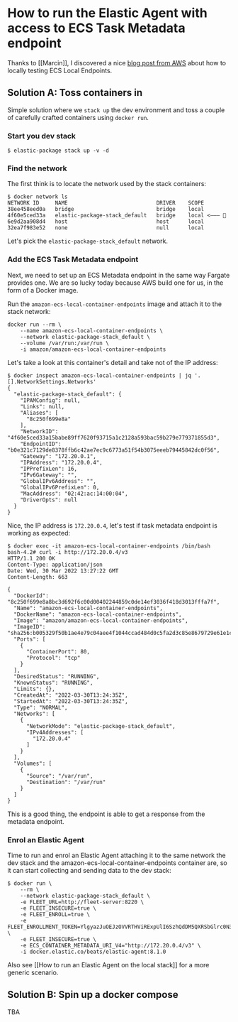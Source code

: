 # How to run the Elastic Agent with access to ECS Task Metadata endpoint

Thanks to [[Marcin]], I discovered a nice [blog post from AWS](https://aws.amazon.com/blogs/compute/a-guide-to-locally-testing-containers-with-amazon-ecs-local-endpoints-and-docker-compose/) about how to locally testing ECS Local Endpoints.

## Solution A: Toss containers in

Simple solution where we `stack up` the dev environment and toss a couple of carefully crafted containers using `docker run`.

### Start you dev stack

```shell
$ elastic-package stack up -v -d
```

### Find the network

The first think is to locate the network used by the stack containers:

```shell
$ docker network ls
NETWORK ID     NAME                            DRIVER    SCOPE
38ee458eed0a   bridge                          bridge    local
4f60e5ced33a   elastic-package-stack_default   bridge    local <——— 👀
6e9d2aa908d4   host                            host      local
32ea7f983e52   none                            null      local
```

Let's pick the `elastic-package-stack_default` network.

### Add the ECS Task Metadata endpoint

Next, we need to set up an ECS Metadata endpoint in the same way Fargate provides one. We are so lucky today because AWS build one for us, in the form of a Docker image.

Run the `amazon-ecs-local-container-endpoints` image and attach it to the stack network:

```shell
docker run --rm \
    --name amazon-ecs-local-container-endpoints \
    --network elastic-package-stack_default \
    --volume /var/run:/var/run \
    -i amazon/amazon-ecs-local-container-endpoints
```

Let's take a look at this container's detail and take not of the IP address:

```shell
$ docker inspect amazon-ecs-local-container-endpoints | jq '.[].NetworkSettings.Networks'
{
  "elastic-package-stack_default": {
    "IPAMConfig": null,
    "Links": null,
    "Aliases": [
      "8c250f699e8a"
    ],
    "NetworkID": "4f60e5ced33a15babe89ff7620f93715a1c2128a593bac59b279e779371855d3",
    "EndpointID": "b0e321c7129de8378ffb6c42ae7ec9c6773a51f54b3075eeeb79445842dc0f56",
    "Gateway": "172.20.0.1",
    "IPAddress": "172.20.0.4",
    "IPPrefixLen": 16,
    "IPv6Gateway": "",
    "GlobalIPv6Address": "",
    "GlobalIPv6PrefixLen": 0,
    "MacAddress": "02:42:ac:14:00:04",
    "DriverOpts": null
  }
}
```

Nice, the IP address is `172.20.0.4`, let's test if task metadata endpoint is working as expected:

```shell
$ docker exec -it amazon-ecs-local-container-endpoints /bin/bash
bash-4.2# curl -i http://172.20.0.4/v3
HTTP/1.1 200 OK
Content-Type: application/json
Date: Wed, 30 Mar 2022 13:27:22 GMT
Content-Length: 663

{
  "DockerId": "8c250f699e8a8bc3d692f6c00d00402244859c0de14ef3036f418d3013fffa7f",
  "Name": "amazon-ecs-local-container-endpoints",
  "DockerName": "amazon-ecs-local-container-endpoints",
  "Image": "amazon/amazon-ecs-local-container-endpoints",
  "ImageID": "sha256:b005329f50b1ae4e79c04aee4f1044ccad484d0c5fa2d3c85e8679729e61e1c1",
  "Ports": [
    {
      "ContainerPort": 80,
      "Protocol": "tcp"
    }
  ],
  "DesiredStatus": "RUNNING",
  "KnownStatus": "RUNNING",
  "Limits": {},
  "CreatedAt": "2022-03-30T13:24:35Z",
  "StartedAt": "2022-03-30T13:24:35Z",
  "Type": "NORMAL",
  "Networks": [
    {
      "NetworkMode": "elastic-package-stack_default",
      "IPv4Addresses": [
        "172.20.0.4"
      ]
    }
  ],
  "Volumes": [
    {
      "Source": "/var/run",
      "Destination": "/var/run"
    }
  ]
}
```

This is a good thing, the endpoint is able to get a response from the metadata endpoint.

### Enrol an Elastic Agent

Time to run and enrol an Elastic Agent attaching it to the same network the dev stack and the amazon-ecs-local-container-endpoints container are, so it can start collecting and sending data to the dev stack:

```shell
$ docker run \
    --rm \
    --network elastic-package-stack_default \
    -e FLEET_URL=http://fleet-server:8220 \
	-e FLEET_INSECURE=true \
    -e FLEET_ENROLL=true \
    -e FLEET_ENROLLMENT_TOKEN=YlgyazJuOEJzOVVRTHViRExpUlI6SzhQdDM5QXRSbGlrc0N3Nkg5bkE1Zw== \
    -e FLEET_INSECURE=true \
    -e ECS_CONTAINER_METADATA_URI_V4="http://172.20.0.4/v3" \
    -i docker.elastic.co/beats/elastic-agent:8.1.0
```

Also see [[How to run an Elastic Agent on the local stack]] for a more generic scenario.

## Solution B: Spin up a docker compose

TBA
